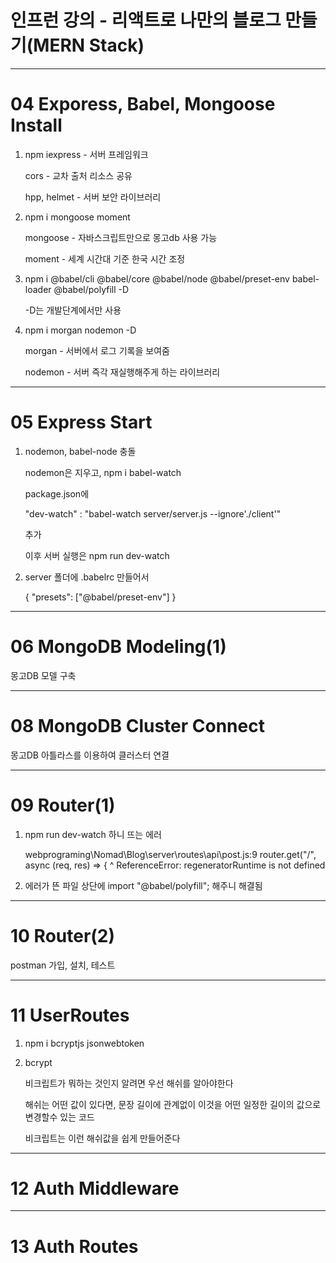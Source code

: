 # 인프런 강의 - 리액트로 나만의 블로그 만들기(MERN Stack)

---

# 04 Exporess, Babel, Mongoose Install

1. npm iexpress - 서버 프레임워크

   cors - 교차 출처 리소스 공유

   hpp, helmet - 서버 보안 라이브러리

2. npm i mongoose moment

   mongoose - 자바스크립트만으로 몽고db 사용 가능

   moment - 세계 시간대 기준 한국 시간 조정

3. npm i @babel/cli @babel/core @babel/node @babel/preset-env babel-loader @babel/polyfill -D

   -D는 개발단계에서만 사용

4. npm i morgan nodemon -D

   morgan - 서버에서 로그 기록을 보여줌

   nodemon - 서버 즉각 재실행해주게 하는 라이브러리

---

# 05 Express Start

1. nodemon, babel-node 충돌

   nodemon은 지우고, npm i babel-watch

   package.json에

   "dev-watch" : "babel-watch server/server.js --ignore'./client'"

   추가

   이후 서버 실행은 npm run dev-watch

2. server 폴더에 .babelrc 만들어서

   {
   "presets": ["@babel/preset-env"]
   }

---

# 06 MongoDB Modeling(1)

몽고DB 모델 구축

---

# 08 MongoDB Cluster Connect

몽고DB 아틀라스를 이용하여 클러스터 연결

---

# 09 Router(1)

1. npm run dev-watch 하니 뜨는 에러

   webprograming\Nomad\Blog\server\routes\api\post.js:9
   router.get("/", async (req, res) => {
   ^
   ReferenceError: regeneratorRuntime is not defined

2. 에러가 뜬 파일 상단에 import "@babel/polyfill"; 해주니 해결됨

---

# 10 Router(2)

postman 가입, 설치, 테스트

---

# 11 UserRoutes

1. npm i bcryptjs jsonwebtoken

2. bcrypt
   
   비크립트가 뭐하는 것인지 알려면 우선 해쉬를 알아야한다

   해쉬는 어떤 값이 있다면, 문장 길이에 관계없이 이것을 어떤 일정한 길이의 값으로 변경할수 있는 코드

   비크립트는 이런 해쉬값을 쉽게 만들어준다

---

# 12 Auth Middleware

---

# 13 Auth Routes
